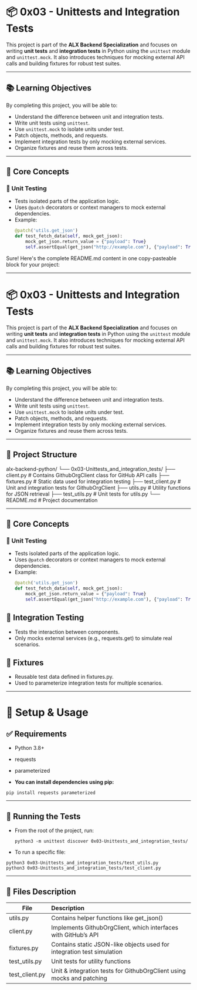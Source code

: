 # 📦 0x03 - Unittests and Integration Tests

This project is part of the **ALX Backend Specialization** and focuses on writing **unit tests** and **integration tests** in Python using the `unittest` module and `unittest.mock`. It also introduces techniques for mocking external API calls and building fixtures for robust test suites.

---

## 📚 Learning Objectives

By completing this project, you will be able to:

- Understand the difference between unit and integration tests.
- Write unit tests using `unittest`.
- Use `unittest.mock` to isolate units under test.
- Patch objects, methods, and requests.
- Implement integration tests by only mocking external services.
- Organize fixtures and reuse them across tests.

---

## 🧠 Core Concepts

### 🔸 Unit Testing
- Tests isolated parts of the application logic.
- Uses `@patch` decorators or context managers to mock external dependencies.
- Example:
  ```python
  @patch('utils.get_json')
  def test_fetch_data(self, mock_get_json):
      mock_get_json.return_value = {"payload": True}
      self.assertEqual(get_json("http://example.com"), {"payload": True})

Sure! Here's the complete README.md content in one copy-pasteable block for your project:


---

# 📦 0x03 - Unittests and Integration Tests

This project is part of the **ALX Backend Specialization** and focuses on writing **unit tests** and **integration tests** in Python using the `unittest` module and `unittest.mock`. It also introduces techniques for mocking external API calls and building fixtures for robust test suites.

---

## 📚 Learning Objectives

By completing this project, you will be able to:

- Understand the difference between unit and integration tests.
- Write unit tests using `unittest`.
- Use `unittest.mock` to isolate units under test.
- Patch objects, methods, and requests.
- Implement integration tests by only mocking external services.
- Organize fixtures and reuse them across tests.

---

## 🧪 Project Structure

alx-backend-python/ └── 0x03-Unittests_and_integration_tests/ ├── client.py            # Contains GithubOrgClient class for GitHub API calls ├── fixtures.py          # Static data used for integration testing ├── test_client.py       # Unit and integration tests for GithubOrgClient ├── utils.py             # Utility functions for JSON retrieval ├── test_utils.py        # Unit tests for utils.py └── README.md            # Project documentation

---

## 🧠 Core Concepts

### 🔸 Unit Testing
- Tests isolated parts of the application logic.
- Uses `@patch` decorators or context managers to mock external dependencies.
- Example:
  ```python
  @patch('utils.get_json')
  def test_fetch_data(self, mock_get_json):
      mock_get_json.return_value = {"payload": True}
      self.assertEqual(get_json("http://example.com"), {"payload": True})

## 🔸 Integration Testing

- Tests the interaction between components.
- Only mocks external services (e.g., requests.get) to simulate real scenarios.


## 🔸 Fixtures

- Reusable test data defined in fixtures.py.
- Used to parameterize integration tests for multiple scenarios.


---

# 🔧 Setup & Usage

## ✅ Requirements

- Python 3.8+

- requests

- parameterized


- __You can install dependencies using pip:__

`
pip install requests parameterized
`


---

## 🚀 Running the Tests

* From the root of the project, run:

    `
    python3 -m unittest discover 0x03-Unittests_and_integration_tests/
    `
* To run a specific file:
```
python3 0x03-Unittests_and_integration_tests/test_utils.py
python3 0x03-Unittests_and_integration_tests/test_client.py
```


---

## 🧾 Files Description

| File | Description |
|---|:---|
| utils.py | Contains helper functions like get_json() |
| client.py | Implements GithubOrgClient, which interfaces with GitHub’s API |
| fixtures.py |	Contains static JSON-like objects used for integration test simulation | 
| test_utils.py | Unit tests for utility functions |
| test_client.py| Unit & integration tests for GithubOrgClient using mocks and patching |
